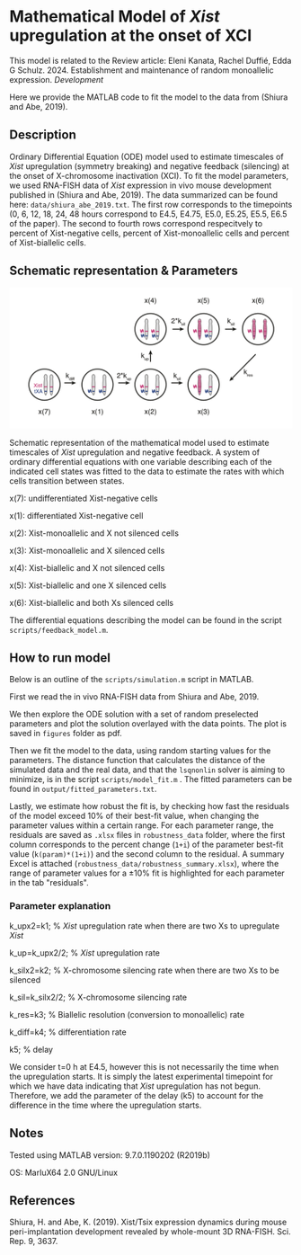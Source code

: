 # Mathematical Model of _Xist_ upregulation at the onset of XCI

This model is related to the Review article:
Eleni Kanata, Rachel Duffié, Edda G Schulz. 2024. Establishment and maintenance of random monoallelic expression. _Development_

Here we provide the MATLAB code to fit the model to the data from (Shiura and Abe, 2019).

## Description

Ordinary Differential Equation (ODE) model used to estimate timescales of _Xist_ upregulation (symmetry breaking) and negative feedback (silencing) at the onset of X-chromosome inactivation (XCI). 
To fit the model parameters, we used RNA-FISH data of _Xist_ expression in vivo mouse development published in (Shiura and Abe, 2019).
The data summarized can be found here: `data/shiura_abe_2019.txt`. The first row corresponds to the timepoints (0, 6, 12, 18, 24, 48 hours correspond to E4.5, E4.75, E5.0, E5.25, E5.5, E6.5 of the paper). The second to fourth rows correspond respecitvely to percent of Xist-negative cells, percent of Xist-monoallelic cells and percent of Xist-biallelic cells.

## Schematic representation & Parameters

![model illustration](./fig_model.png)

Schematic representation of the mathematical model used to estimate timescales of _Xist_ upregulation and negative feedback. A system of ordinary differential equations with one variable describing each of the indicated cell states was fitted to the data to estimate the rates with which cells transition between states.

x(7): undifferentiated Xist-negative cells

x(1): differentiated Xist-negative cell

x(2): Xist-monoallelic and X not silenced cells

x(3): Xist-monoallelic and X silenced cells

x(4): Xist-biallelic and X not silenced cells

x(5): Xist-biallelic and one X silenced cells

x(6): Xist-biallelic and both Xs silenced cells

The differential equations describing the model can be found in the script `scripts/feedback_model.m`. 

## How to run model
Below is an outline of the `scripts/simulation.m` script in MATLAB.

First we read the in vivo RNA-FISH data from Shiura and Abe, 2019.

We then explore the ODE solution with a set of random preselected parameters and plot the solution overlayed with the data points. The plot is saved in `figures` folder as pdf.

Then we fit the model to the data, using random starting values for the parameters. 
The distance function that calculates the distance of the simulated data and the real data, and that the `lsqnonlin` solver is aiming to minimize, is in the script `scripts/model_fit.m` . The fitted parameters can be found in `output/fitted_parameters.txt`.

Lastly, we estimate how robust the fit is, by checking how fast the residuals of the model exceed 10% of their best-fit value, when changing the parameter values within a certain range. For each parameter range, the residuals are saved as `.xlsx` files in `robustness_data` folder, where the first column corresponds to the percent change (`1+i`) of the parameter best-fit value (`k(param)*(1+i)`) and the second column to the residual.
A summary Excel is attached (`robustness_data/robustness_summary.xlsx`), where the range of parameter values for a ±10% fit is highlighted for each parameter in the tab "residuals".


### Parameter explanation
k_upx2=k1; % _Xist_ upregulation rate when there are two Xs to upregulate _Xist_

k_up=k_upx2/2; % _Xist_ upregulation rate

k_silx2=k2; % X-chromosome silencing rate when there are two Xs to be silenced 

k_sil=k_silx2/2; % X-chromosome silencing rate

k_res=k3; % Biallelic resolution (conversion to monoallelic) rate

k_diff=k4; % differentiation rate

k5; % delay

We consider t=0 h at E4.5, however this is not necessarily the time when the upregulation starts. It is simply the latest experimental timepoint for which we have data indicating that _Xist_ upregulation has not begun. Therefore, we add the parameter of the delay (k5) to account for the difference in the time where the upregulation starts.

## Notes
Tested using MATLAB version: 9.7.0.1190202 (R2019b)

OS: MarIuX64 2.0 GNU/Linux

## References
Shiura, H. and Abe, K. (2019). Xist/Tsix expression dynamics during mouse peri-implantation development revealed by whole-mount 3D RNA-FISH. Sci. Rep. 9, 3637.
